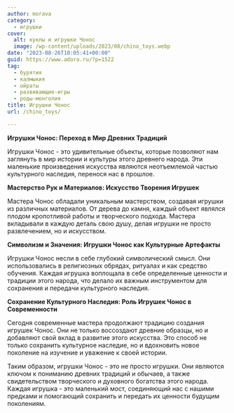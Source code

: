 ```yaml
---
author: morava
category:
  - игрушки
cover:
  alt: куклы и игрушки Чонос
  image: /wp-content/uploads/2023/08/chino_toys.webp
date: "2023-08-26T10:05:41+00:00"
guid: https://www.adora.ru/?p=1522
tag:
  - бурятия
  - калмыкия
  - ойраты
  - развивающие-игры
  - роды-монголия
title: Игрушки Чонос
url: /chino_toys/

---
```

**Игрушки Чонос: Переход в Мир Древних Традиций**

Игрушки Чонос \- это удивительные объекты, которые позволяют нам заглянуть в мир истории и культуры этого древнего народа. Эти маленькие произведения искусства являются неотъемлемой частью культурного наследия, перенося нас в прошлое.

**Мастерство Рук и Материалов: Искусство Творения Игрушек**

Мастера Чонос обладали уникальным мастерством, создавая игрушки из различных материалов. От дерева до камня, каждый объект являлся плодом кропотливой работы и творческого подхода. Мастера вкладывали в каждую деталь свою душу, делая игрушки не просто развлечением, но и искусством.

**Символизм и Значения: Игрушки Чонос как Культурные Артефакты**

Игрушки Чонос несли в себе глубокий символический смысл. Они использовались в религиозных обрядах, ритуалах и как средство обучения. Каждая игрушка воплощала в себе определенные ценности и традиции этого народа, что делало их важным инструментом для сохранения и передачи культурного наследия.

**Сохранение Культурного Наследия: Роль Игрушек Чонос в Современности**

Сегодня современные мастера продолжают традицию создания игрушек Чонос. Они не только воссоздают древние образцы, но и добавляют свой вклад в развитие этого искусства. Это способ не только сохранить культурное наследие, но и вдохновить новое поколение на изучение и уважение к своей истории.

Таким образом, игрушки Чонос \- это не просто игрушки. Они являются ключом к пониманию древних традиций и обычаев, а также свидетельством творческого и духовного богатства этого народа. Каждая игрушка \- это маленький мост, соединяющий нас с нашими предками и помогающий сохранить и передать их ценности будущим поколениям.
